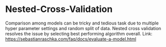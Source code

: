 # Nested-Cross-Validation
Comparison among models can be tricky and tedious task due to multiple hyper parameter settings and random split of data. Nested cross validation resolves the issue by  selecting best performing algorithm overall.
Link: https://sebastianraschka.com/faq/docs/evaluate-a-model.html
